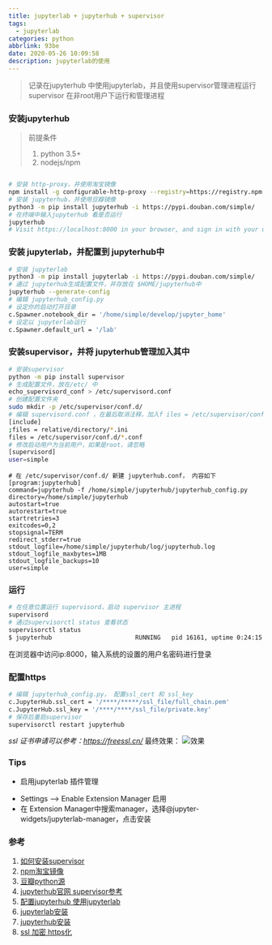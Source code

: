 ```yaml
---
title: jupyterlab + jupyterhub + supervisor
tags:
  - jupyterlab
categories: python
abbrlink: 93be
date: 2020-05-26 10:09:58
description: jupyterlab的使用
---
```

> 记录在jupyterhub 中使用jupyterlab，并且使用supervisor管理进程运行
> supervisor 在非root用户下运行和管理进程

### 安装jupyterhub
> 前提条件
> 1. python 3.5+
> 2. nodejs/npm
```sh

# 安装 http-proxy，并使用淘宝镜像
npm install -g configurable-http-proxy --registry=https://registry.npm.taobao.org
# 安装 jupyterhub，并使用豆瓣镜像
python3 -m pip install jupyterhub -i https://pypi.douban.com/simple/
# 在终端中输入jupyterhub 看是否运行
jupyterhub
# Visit https://localhost:8000 in your browser, and sign in with your unix PAM credentials.
```
### 安装 jupyterlab，并配置到 jupyterhub中
```sh
# 安装 jupyterlab
python3 -m pip install jupyterlab -i https://pypi.douban.com/simple/
# 通过 jupyterhub生成配置文件，并存放在 $HOME/jupyterhub中
jupyterhub --generate-config
# 编辑 jupyterhub_config.py
# 设定你的启动打开目录
c.Spawner.notebook_dir = '/home/simple/develop/jupyter_home'
# 设定以 jupyterlab运行
c.Spawner.default_url = '/lab'
```
### 安装supervisor，并将 jupyterhub管理加入其中
```sh
# 安装supervisor
python -m pip install supervisor
# 生成配置文件，放在/etc/ 中
echo_supervisord_conf > /etc/supervisord.conf 
# 创建配置文件夹
sudo mkdir -p /etc/supervisor/conf.d/
# 编辑 supervisord.conf ，在最后取消注释，加入f iles = /etc/supervisor/conf.d/*.conf
[include]
;files = relative/directory/*.ini
files = /etc/supervisor/conf.d/*.conf
# 修改启动用户为当前用户，如果是root，请忽略
[supervisord]
user=simple
```

```vim
# 在 /etc/supervisor/conf.d/ 新建 jupyterhub.conf， 内容如下
[program:jupyterhub]
command=jupyterhub -f /home/simple/jupyterhub/jupyterhub_config.py
directory=/home/simple/jupyterhub
autostart=true
autorestart=true
startretries=3
exitcodes=0,2
stopsignal=TERM
redirect_stderr=true
stdout_logfile=/home/simple/jupyterhub/log/jupyterhub.log
stdout_logfile_maxbytes=1MB
stdout_logfile_backups=10
user=simple
```
### 运行
```sh
# 在任意位置运行 supervisord，启动 supervisor 主进程
supervisord
# 通过supervisorctl status 查看状态
supervisorctl status
$ jupyterhub                       RUNNING   pid 16161, uptime 0:24:15
```
在浏览器中访问ip:8000，输入系统的设置的用户名密码进行登录
### 配置https
```sh
# 编辑 jupyterhub_config.py， 配置ssl_cert 和 ssl_key
c.JupyterHub.ssl_cert = '/****/*****/ssl_file/full_chain.pem'
c.JupyterHub.ssl_key = '/****/****/ssl_file/private.key'
# 保存后重启supervisor
supervisorctl restart jupyterhub
```
*ssl 证书申请可以参考：https://freessl.cn/*
最终效果：
![效果][image-1]
### Tips
* 启用jupyterlab 插件管理
- Settings --\> Enable Extension Manager 启用
- 在 Extension Manager中搜索manager，选择@jupyter-widgets/jupyterlab-manager，点击安装


### 参考
1. [如何安装supervisor][1]
2. [npm淘宝镜像][2]
3. [豆瓣python源][3]
4. [jupyterhub官网 supervisor参考][4]
5. [配置jupyterhub 使用jupyterlab][5]
6. [jupyterlab安装][6]
7. [jupyterhub安装][7]
8. [ssl 加密 https化][8]

[1]:	https://juejin.im/post/5d80da83e51d45620c1c5471
[2]:	https://developer.aliyun.com/mirror/NPM
[3]:	https://www.jianshu.com/p/c5b7c619dd0b
[4]:	https://github.com/jupyterhub/jupyterhub-tutorial/tree/master/supervisor
[5]:	https://jupyterlab.readthedocs.io/en/latest/user/jupyterhub.html
[6]:	https://jupyter.org/install
[7]:	https://github.com/jupyterhub/jupyterhub
[8]:	https://jupyterhub.readthedocs.io/en/stable/getting-started/security-basics.html

[image-1]:	https://oss.smart-lifestyle.cn/blog/mrwzk.png